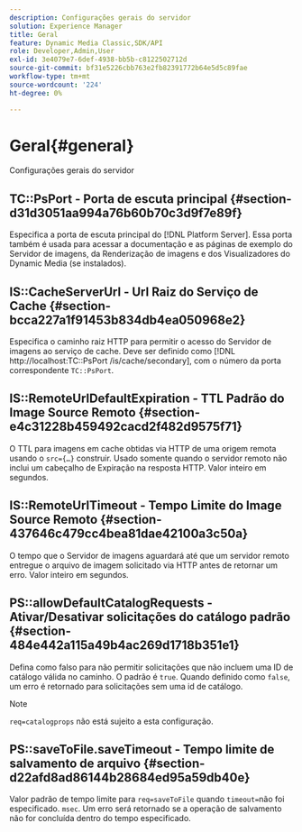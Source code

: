 ```yaml
---
description: Configurações gerais do servidor
solution: Experience Manager
title: Geral
feature: Dynamic Media Classic,SDK/API
role: Developer,Admin,User
exl-id: 3e4079e7-6def-4938-bb5b-c8122502712d
source-git-commit: bf31e5226cbb763e2fb82391772b64e5d5c89fae
workflow-type: tm+mt
source-wordcount: '224'
ht-degree: 0%

---
```


# Geral{#general}

Configurações gerais do servidor

## TC::PsPort - Porta de escuta principal {#section-d31d3051aa994a76b60b70c3d9f7e89f}

Especifica a porta de escuta principal do [!DNL Platform Server]. Essa porta também é usada para acessar a documentação e as páginas de exemplo do Servidor de imagens, da Renderização de imagens e dos Visualizadores do Dynamic Media (se instalados).

## IS::CacheServerUrl - Url Raiz do Serviço de Cache {#section-bcca227a1f91453b834db4ea050968e2}

Especifica o caminho raiz HTTP para permitir o acesso do Servidor de imagens ao serviço de cache. Deve ser definido como [!DNL http://localhost:TC::PsPort /is/cache/secondary], com o número da porta correspondente `TC::PsPort`.

## IS::RemoteUrlDefaultExpiration - TTL Padrão do Image Source Remoto {#section-e4c31228b459492cacd2f482d9575f71}

O TTL para imagens em cache obtidas via HTTP de uma origem remota usando o `src={…}` construir. Usado somente quando o servidor remoto não inclui um cabeçalho de Expiração na resposta HTTP. Valor inteiro em segundos.

## IS::RemoteUrlTimeout - Tempo Limite do Image Source Remoto {#section-437646c479cc4bea81dae42100a3c50a}

O tempo que o Servidor de imagens aguardará até que um servidor remoto entregue o arquivo de imagem solicitado via HTTP antes de retornar um erro. Valor inteiro em segundos.

## PS::allowDefaultCatalogRequests - Ativar/Desativar solicitações do catálogo padrão {#section-484e442a115a49b4ac269d1718b351e1}

Defina como falso para não permitir solicitações que não incluem uma ID de catálogo válida no caminho. O padrão é `true`. Quando definido como `false`, um erro é retornado para solicitações sem uma id de catálogo.

>[!NOTE]
>
>`req=catalogprops` não está sujeito a esta configuração.

## PS::saveToFile.saveTimeout - Tempo limite de salvamento de arquivo {#section-d22afd8ad86144b28684ed95a59db40e}

Valor padrão de tempo limite para `req=saveToFile` quando `timeout=`não foi especificado. `msec`. Um erro será retornado se a operação de salvamento não for concluída dentro do tempo especificado.
